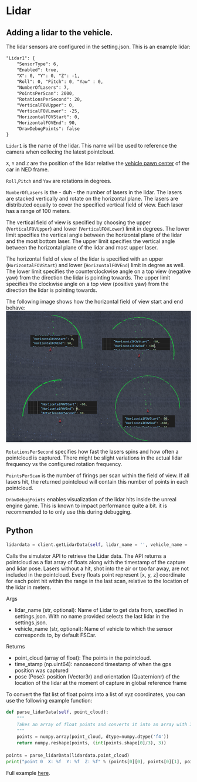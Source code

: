# Lidar


## Adding a lidar to the vehicle.

The lidar sensors are configured in the setting.json.
This is an example lidar:

```
"Lidar1": {
    "SensorType": 6,
    "Enabled": true,
    "X": 0, "Y": 0, "Z": -1,
    "Roll": 0, "Pitch": 0, "Yaw" : 0,
    "NumberOfLasers": 7,
    "PointsPerScan": 2000,
    "RotationsPerSecond": 20,
    "VerticalFOVUpper": 0,
    "VerticalFOVLower": -25,
    "HorizontalFOVStart": 0,
    "HorizontalFOVEnd": 90,
    "DrawDebugPoints": false
}
```

`Lidar1` is the name of the lidar. 
This name will be used to reference the camera when collecing the latest pointcloud.

`X`, `Y` and `Z` are the position of the lidar relative the [vehicle pawn center](vehicle_model.md) of the car in NED frame.

`Roll`,`Pitch` and `Yaw` are rotations in degrees.

`NumberOfLasers` is the - duh - the number of lasers in the lidar.
The lasers are stacked vertically and rotate on the horizontal plane. 
The lasers are distributed equally to cover the specified vertical field of view.
Each laser has a range of 100 meters.

The vertical field of view is specified by choosing the upper (`VerticalFOVUpper`) and lower (`VerticalFOVLower`) limit in degrees. 
The lower limit specifies the vertical angle between the horizontal plane of the lidar and the most bottom laser. 
The upper limit specifies the vertical angle between the horizontal plane of the lidar and most upper laser. 

The horizontal field of view of the lidar is specified with an upper (`HorizontalFOVStart`) and lower (`HorizontalFOVEnd`) limit in degree as well.
The lower limit specifies the counterclockwise angle on a top view (negative yaw) from the direction the lidar is pointing towards.
The upper limit specifies the clockwise angle on a top view (positive yaw) from the direction the lidar is pointing towards.

The following image shows how the horizontal field of view start and end behave:
![](images/lidar_horizontal_fov.png)

`RotationsPerSecond` specifies how fast the lasers spins and how often a pointcloud is captured.
There might be slight variations in the actual lidar frequency vs the configured rotation frequency.

`PointsPerScan` is the number of firings per scan within the field of view.
If all lasers hit, the returned pointcloud will contain this number of points in each pointcloud.

`DrawDebugPoints` enables visualization of the lidar hits inside the unreal engine game.
This is known to impact performance quite a bit. 
it is recommended to to only use this during debugging.

## Python

```python
lidardata = client.getLidarData(self, lidar_name = '', vehicle_name = 'FSCar')
```
Calls the simulator API to retrieve the Lidar data.
The API returns a pointcloud as a flat array of floats along with the timestamp of the capture and lidar pose.
Lasers without a hit, shot into the air or too far away, are not included in the pointcloud.
Every floats point represent [x, y, z] coordinate for each point hit within the range in the last scan, relative to the location of the lidar in meters.

Args

* lidar_name (str, optional): Name of Lidar to get data from, specified in settings.json. With no name provided selects the last lidar in the settings.json.
* vehicle_name (str, optional): Name of vehicle to which the sensor corresponds to, by default FSCar.

Returns

* point_cloud (array of float): The points in the pointcloud.
* time_stamp (np.uint64): nanosecond timestamp of when the gps position was captured
* pose (Pose): position (Vector3r) and orientation (Quaternionr) of the location of the lidar at the moment of capture in global reference frame

To convert the flat list of float points into a list of xyz coordinates, you can use the following example function:
```python
def parse_lidarData(self, point_cloud):
    """
    Takes an array of float points and converts it into an array with 3-item arrays representing x, y and z
    """
    points = numpy.array(point_cloud, dtype=numpy.dtype('f4'))
    return numpy.reshape(points, (int(points.shape[0]/3), 3))

points = parse_lidarData(lidardata.point_cloud)
print("point 0  X: %f  Y: %f  Z: %f" % (points[0][0], points[0][1], points[0][2]))
```

Full example [here](https://github.com/FS-Driverless/Formula-Student-Driverless-Simulator/tree/master/python/examples/lidar.py).
